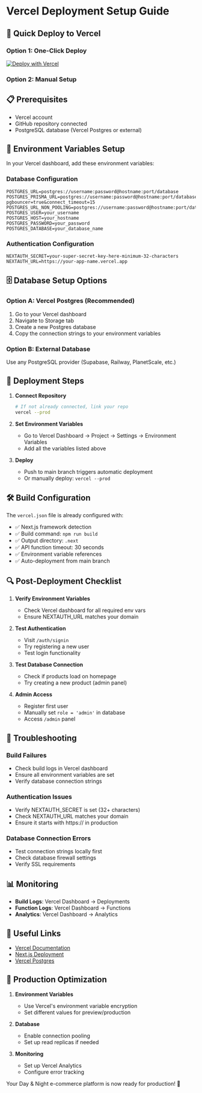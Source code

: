 # Vercel Deployment Setup Guide

## 🚀 Quick Deploy to Vercel

### Option 1: One-Click Deploy
[![Deploy with Vercel](https://vercel.com/button)](https://vercel.com/new/clone?repository-url=https://github.com/mtalharaza9-ops/daynnight)

### Option 2: Manual Setup

## 📋 Prerequisites
- Vercel account
- GitHub repository connected
- PostgreSQL database (Vercel Postgres or external)

## 🔧 Environment Variables Setup

In your Vercel dashboard, add these environment variables:

### Database Configuration
```
POSTGRES_URL=postgres://username:password@hostname:port/database
POSTGRES_PRISMA_URL=postgres://username:password@hostname:port/database?pgbouncer=true&connect_timeout=15
POSTGRES_URL_NON_POOLING=postgres://username:password@hostname:port/database
POSTGRES_USER=your_username
POSTGRES_HOST=your_hostname
POSTGRES_PASSWORD=your_password
POSTGRES_DATABASE=your_database_name
```

### Authentication Configuration
```
NEXTAUTH_SECRET=your-super-secret-key-here-minimum-32-characters
NEXTAUTH_URL=https://your-app-name.vercel.app
```

## 🗄️ Database Setup Options

### Option A: Vercel Postgres (Recommended)
1. Go to your Vercel dashboard
2. Navigate to Storage tab
3. Create a new Postgres database
4. Copy the connection strings to your environment variables

### Option B: External Database
Use any PostgreSQL provider (Supabase, Railway, PlanetScale, etc.)

## 🔄 Deployment Steps

1. **Connect Repository**
   ```bash
   # If not already connected, link your repo
   vercel --prod
   ```

2. **Set Environment Variables**
   - Go to Vercel Dashboard → Project → Settings → Environment Variables
   - Add all the variables listed above

3. **Deploy**
   - Push to main branch triggers automatic deployment
   - Or manually deploy: `vercel --prod`

## 🛠️ Build Configuration

The `vercel.json` file is already configured with:
- ✅ Next.js framework detection
- ✅ Build command: `npm run build`
- ✅ Output directory: `.next`
- ✅ API function timeout: 30 seconds
- ✅ Environment variable references
- ✅ Auto-deployment from main branch

## 🔍 Post-Deployment Checklist

1. **Verify Environment Variables**
   - Check Vercel dashboard for all required env vars
   - Ensure NEXTAUTH_URL matches your domain

2. **Test Authentication**
   - Visit `/auth/signin`
   - Try registering a new user
   - Test login functionality

3. **Test Database Connection**
   - Check if products load on homepage
   - Try creating a new product (admin panel)

4. **Admin Access**
   - Register first user
   - Manually set `role = 'admin'` in database
   - Access `/admin` panel

## 🚨 Troubleshooting

### Build Failures
- Check build logs in Vercel dashboard
- Ensure all environment variables are set
- Verify database connection strings

### Authentication Issues
- Verify NEXTAUTH_SECRET is set (32+ characters)
- Check NEXTAUTH_URL matches your domain
- Ensure it starts with https:// in production

### Database Connection Errors
- Test connection strings locally first
- Check database firewall settings
- Verify SSL requirements

## 📊 Monitoring

- **Build Logs**: Vercel Dashboard → Deployments
- **Function Logs**: Vercel Dashboard → Functions
- **Analytics**: Vercel Dashboard → Analytics

## 🔗 Useful Links

- [Vercel Documentation](https://vercel.com/docs)
- [Next.js Deployment](https://nextjs.org/docs/deployment)
- [Vercel Postgres](https://vercel.com/docs/storage/vercel-postgres)

## 🎯 Production Optimization

1. **Environment Variables**
   - Use Vercel's environment variable encryption
   - Set different values for preview/production

2. **Database**
   - Enable connection pooling
   - Set up read replicas if needed

3. **Monitoring**
   - Set up Vercel Analytics
   - Configure error tracking

Your Day & Night e-commerce platform is now ready for production! 🌟